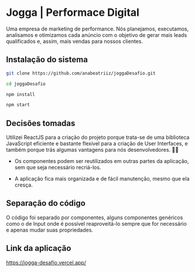 # Jogga | Performace Digital 

Uma empresa de marketing de performance. Nós planejamos, executamos, analisamos e otimizamos cada anúncio com o objetivo de gerar mais leads qualificados e, assim, mais vendas para nossos clientes.

## Instalação do sistema

```bash
git clone https://github.com/anabeatriiz/joggaDesafio.git
```

```bash
cd joggaDesafio
```

```bash
npm install
```
```bash
npm start
```
## Decisões tomadas

Utilizei ReactJS para a criação do projeto porque trata-se de uma biblioteca JavaScript eficiente e bastante flexível para a criação de User Interfaces, e também porque trás algumas vantagens para nós desenvolvedores. 👩‍💻

- Os componentes podem ser reutilizados em outras partes da aplicação, sem que seja necessário recriá-los.

- A aplicação fica mais organizada e de fácil manutenção, mesmo que ela cresça.


## Separação do código

O código foi separado por componentes, alguns componentes genéricos como o de Input onde é possível  reaproveitá-lo sempre que for necessário e apenas mudar suas propriedades.

## Link da aplicação
https://jogga-desafio.vercel.app/
